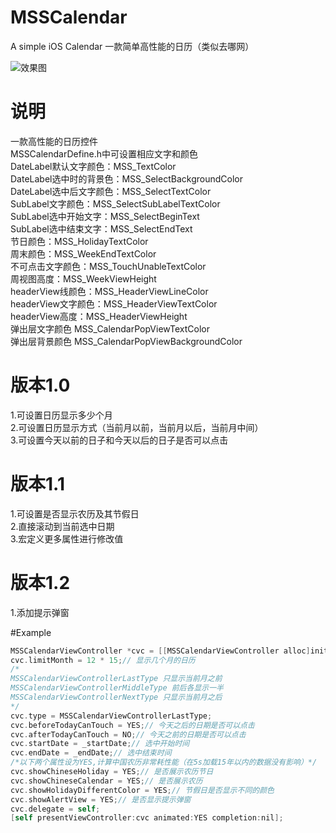 # MSSCalendar
A simple iOS Calendar 一款简单高性能的日历（类似去哪网）

![效果图](https://raw.githubusercontent.com/MSS0306/MSSCalendar/master/calendar.gif)

# 说明
一款高性能的日历控件<br/>
MSSCalendarDefine.h中可设置相应文字和颜色<br/>
DateLabel默认文字颜色：MSS_TextColor<br/>
DateLabel选中时的背景色：MSS_SelectBackgroundColor<br/>
DateLabel选中后文字颜色：MSS_SelectTextColor<br/>
SubLabel文字颜色：MSS_SelectSubLabelTextColor<br/>
SubLabel选中开始文字：MSS_SelectBeginText<br/>
SubLabel选中结束文字：MSS_SelectEndText<br/>
节日颜色：MSS_HolidayTextColor<br/>
周末颜色：MSS_WeekEndTextColor<br/>
不可点击文字颜色：MSS_TouchUnableTextColor<br/>
周视图高度：MSS_WeekViewHeight<br/>
headerView线颜色：MSS_HeaderViewLineColor<br/>
headerView文字颜色：MSS_HeaderViewTextColor<br/>
headerView高度：MSS_HeaderViewHeight<br/>
弹出层文字颜色 MSS_CalendarPopViewTextColor<br/>
弹出层背景颜色 MSS_CalendarPopViewBackgroundColor<br/>

# 版本1.0
1.可设置日历显示多少个月<br/>
2.可设置日历显示方式（当前月以前，当前月以后，当前月中间）<br/>
3.可设置今天以前的日子和今天以后的日子是否可以点击<br/>

# 版本1.1
1.可设置是否显示农历及其节假日<br/>
2.直接滚动到当前选中日期<br/>
3.宏定义更多属性进行修改值<br/>

# 版本1.2
1.添加提示弹窗<br/>

#Example
```Objective-c
MSSCalendarViewController *cvc = [[MSSCalendarViewController alloc]init];
cvc.limitMonth = 12 * 15;// 显示几个月的日历
/*
MSSCalendarViewControllerLastType 只显示当前月之前
MSSCalendarViewControllerMiddleType 前后各显示一半
MSSCalendarViewControllerNextType 只显示当前月之后
*/
cvc.type = MSSCalendarViewControllerLastType;
cvc.beforeTodayCanTouch = YES;// 今天之后的日期是否可以点击
cvc.afterTodayCanTouch = NO;// 今天之前的日期是否可以点击
cvc.startDate = _startDate;// 选中开始时间
cvc.endDate = _endDate;// 选中结束时间
/*以下两个属性设为YES,计算中国农历非常耗性能（在5s加载15年以内的数据没有影响）*/
cvc.showChineseHoliday = YES;// 是否展示农历节日
cvc.showChineseCalendar = YES;// 是否展示农历
cvc.showHolidayDifferentColor = YES;// 节假日是否显示不同的颜色
cvc.showAlertView = YES;// 是否显示提示弹窗
cvc.delegate = self;
[self presentViewController:cvc animated:YES completion:nil];
```
